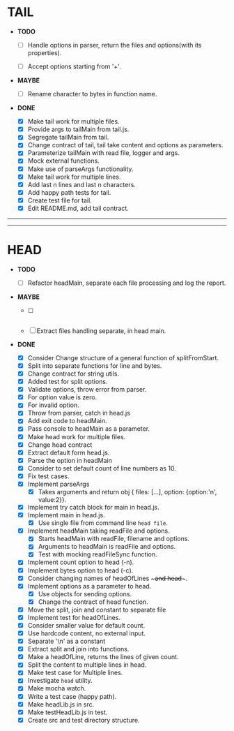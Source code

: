# TAIL

- **TODO**

  - [ ] Handle options in parser, return the files and options(with its properties).
  - [ ] Accept options starting from '+'.
  

- **MAYBE**
  - [ ] Rename character to bytes in function name.

- **DONE**

  - [x] Make tail work for multiple files.
  - [x] Provide args to tailMain from tail.js.
  - [x] Segregate tailMain from tail.
  - [x] Change contract of tail, tail take content and options as parameters.
  - [x] Parameterize tailMain with read file, logger and args.
  - [x] Mock external functions.
  - [x] Make use of parseArgs functionality.
  - [x] Make tail work for multiple lines.
  - [x] Add last n lines and last n characters.
  - [x] Add happy path tests for tail.
  - [x] Create test file for tail.
  - [x] Edit README.md, add tail contract.

***
***

# HEAD

- **TODO**

  - [ ] Refactor headMain, separate each file processing and log the report.

- **MAYBE**

  - [ ] ~~~Consider different data structure for head.~~~
  - [ ] Extract files handling separate, in head main.

- **DONE**

  - [x] Consider Change structure of a general function of splitFromStart.
  - [x] Split into separate functions for line and bytes.
  - [x] Change contract for string utils.
  - [x] Added test for split options.
  - [x] Validate options, throw error from parser.
  - [x] For option value is zero.
  - [x] For invalid option.
  - [x] Throw from parser, catch in head.js
  - [x] Add exit code to headMain.
  - [x] Pass console to headMain as a parameter.
  - [x] Make head work for multiple files.
  - [x] Change head contract
  - [x] Extract default form head.js.
  - [x] Parse the option in headMain 
  - [x] Consider to set default count of line numbers as 10.
  - [x] Fix test cases.
  - [x] Implement parseArgs
    - [x] Takes arguments and return obj { files: [...], option: {option:'n', value:2}}.
  - [x] Implement try catch block for main in head.js.
  - [x] Implement main in head.js.
    - [x] Use single file from command line `head file`.
  - [x] Implement headMain taking readFile and options.
    - [x] Starts headMain with readFile, filename and options.
    - [x] Arguments to headMain is readFile and options.
    - [x] Test with mocking readFileSync function.
  - [x] Implement count option to head (-n).
  - [x] Implement bytes option to head (-c).
  - [x] Consider changing names of headOfLines ~~~and head~~~.
  - [x] Implement options as a parameter to head.
    - [x] Use objects for sending options.
    - [x] Change the contract of head function.
  - [x] Move the split, join and constant to separate file
  - [x] Implement test for headOfLines.
  - [x] Consider smaller value for default count.
  - [x] Use hardcode content, no external input.
  - [x] Separate '\n' as a constant
  - [x] Extract split and join into functions.
  - [x] Make a headOfLine, returns the lines of given count.
  - [x] Split the content to multiple lines in head.
  - [x] Make test case for Multiple lines.
  - [x] Investigate `head` utility.
  - [x] Make mocha watch.
  - [x] Write a test case (happy path).
  - [x] Make headLib.js in src.
  - [x] Make testHeadLib.js in test.
  - [x] Create src and test directory structure.
